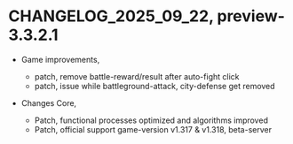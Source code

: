 ﻿# CHANGELOG_2025_09_22, preview-3.3.2.1

+ Game improvements,
  - patch, remove battle-reward/result after auto-fight click
  - patch, issue while battleground-attack, city-defense get removed

+ Changes Core,
  - Patch, functional processes optimized and algorithms improved
  - Patch, official support game-version v1.317 & v1.318, beta-server